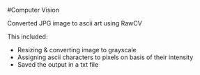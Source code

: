 #Computer Vision

Converted JPG image to ascii art using RawCV

This included:
- Resizing & converting image to grayscale
- Assigning ascii characters to pixels on basis of their intensity
- Saved the output in a txt file
